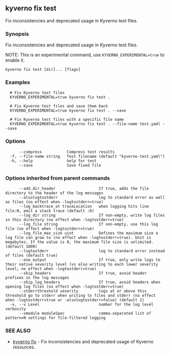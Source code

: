 ## kyverno fix test

Fix inconsistencies and deprecated usage in Kyverno test files.

### Synopsis

Fix inconsistencies and deprecated usage in Kyverno test files.

  NOTE: This is an experimental command, use `KYVERNO_EXPERIMENTAL=true` to enable it.

```
kyverno fix test [dir]... [flags]
```

### Examples

```
  # Fix Kyverno test files
  KYVERNO_EXPERIMENTAL=true kyverno fix test .

  # Fix Kyverno test files and save them back
  KYVERNO_EXPERIMENTAL=true kyverno fix test . --save

  # Fix Kyverno test files with a specific file name
  KYVERNO_EXPERIMENTAL=true kyverno fix test . --file-name test.yaml --save
```

### Options

```
      --compress           Compress test results
  -f, --file-name string   Test filename (default "kyverno-test.yaml")
  -h, --help               help for test
      --save               Save fixed file
```

### Options inherited from parent commands

```
      --add_dir_header                   If true, adds the file directory to the header of the log messages
      --alsologtostderr                  log to standard error as well as files (no effect when -logtostderr=true)
      --log_backtrace_at traceLocation   when logging hits line file:N, emit a stack trace (default :0)
      --log_dir string                   If non-empty, write log files in this directory (no effect when -logtostderr=true)
      --log_file string                  If non-empty, use this log file (no effect when -logtostderr=true)
      --log_file_max_size uint           Defines the maximum size a log file can grow to (no effect when -logtostderr=true). Unit is megabytes. If the value is 0, the maximum file size is unlimited. (default 1800)
      --logtostderr                      log to standard error instead of files (default true)
      --one_output                       If true, only write logs to their native severity level (vs also writing to each lower severity level; no effect when -logtostderr=true)
      --skip_headers                     If true, avoid header prefixes in the log messages
      --skip_log_headers                 If true, avoid headers when opening log files (no effect when -logtostderr=true)
      --stderrthreshold severity         logs at or above this threshold go to stderr when writing to files and stderr (no effect when -logtostderr=true or -alsologtostderr=false) (default 2)
  -v, --v Level                          number for the log level verbosity
      --vmodule moduleSpec               comma-separated list of pattern=N settings for file-filtered logging
```

### SEE ALSO

* [kyverno fix](kyverno_fix.md)	 - Fix inconsistencies and deprecated usage of Kyverno resources.

